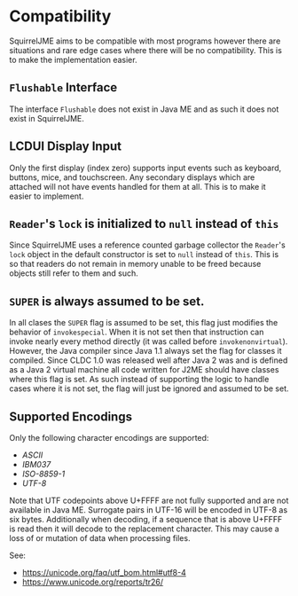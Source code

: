 # Compatibility

SquirrelJME aims to be compatible with most programs however there are
situations and rare edge cases where there will be no compatibility. This is
to make the implementation easier.

## `Flushable` Interface

The interface `Flushable` does not exist in Java ME and as such it does not
exist in SquirrelJME.

## LCDUI Display Input

Only the first display (index zero) supports input events such as keyboard,
buttons, mice, and touchscreen. Any secondary displays which are attached
will not have events handled for them at all. This is to make it easier to
implement.

## `Reader`'s `lock` is initialized to `null` instead of `this`

Since SquirrelJME uses a reference counted garbage collector the `Reader`'s
`lock` object in the default constructor is set to `null` instead of `this`.
This is so that readers do not remain in memory unable to be freed because
objects still refer to them and such.

## `SUPER` is always assumed to be set.

In all clases the `SUPER` flag is assumed to be set, this flag just modifies
the behavior of `invokespecial`. When it is not set then that instruction
can invoke nearly every method directly (it was called before
`invokenonvirtual`). However, the Java compiler since Java 1.1 always set
the flag for classes it compiled. Since CLDC 1.0 was released well after
Java 2 was and is defined as a Java 2 virtual machine all code written for
J2ME should have classes where this flag is set. As such instead of
supporting the logic to handle cases where it is not set, the flag will just
be ignored and assumed to be set.

## Supported Encodings

Only the following character encodings are supported:

 * _ASCII_
 * _IBM037_
 * _ISO-8859-1_
 * _UTF-8_

Note that UTF codepoints above U+FFFF are not fully supported and are not
available in Java ME. Surrogate pairs in UTF-16 will be encoded in UTF-8 as
six bytes. Additionally when decoding, if a sequence that is above U+FFFF is
read then it will decode to the replacement character. This may cause a loss of
or mutation of data when processing files.

See:

 * <https://unicode.org/faq/utf_bom.html#utf8-4>
 * <https://www.unicode.org/reports/tr26/>


